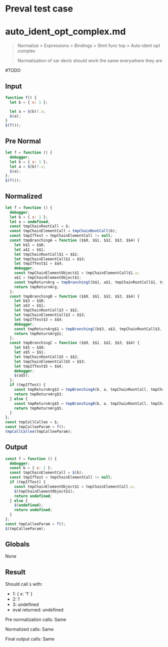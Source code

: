 # Preval test case

# auto_ident_opt_complex.md

> Normalize > Expressions > Bindings > Stmt func top > Auto ident opt complex
>
> Normalization of var decls should work the same everywhere they are

#TODO

## Input

`````js filename=intro
function f() {
  let b = { x: 1 };

  let a = $(b)?.x;
  $(a);
}
$(f());
`````

## Pre Normal

`````js filename=intro
let f = function () {
  debugger;
  let b = { x: 1 };
  let a = $(b)?.x;
  $(a);
};
$(f());
`````

## Normalized

`````js filename=intro
let f = function () {
  debugger;
  let b = { x: 1 };
  let a = undefined;
  const tmpChainRootCall = $;
  const tmpChainElementCall = tmpChainRootCall(b);
  const tmpIfTest = tmpChainElementCall != null;
  const tmpBranchingA = function ($$0, $$1, $$2, $$3, $$4) {
    let b$1 = $$0;
    let a$1 = $$1;
    let tmpChainRootCall$1 = $$2;
    let tmpChainElementCall$1 = $$3;
    let tmpIfTest$1 = $$4;
    debugger;
    const tmpChainElementObject$1 = tmpChainElementCall$1.x;
    a$1 = tmpChainElementObject$1;
    const tmpReturnArg = tmpBranchingC(b$1, a$1, tmpChainRootCall$1, tmpChainElementCall$1, tmpIfTest$1);
    return tmpReturnArg;
  };
  const tmpBranchingB = function ($$0, $$1, $$2, $$3, $$4) {
    let b$3 = $$0;
    let a$3 = $$1;
    let tmpChainRootCall$3 = $$2;
    let tmpChainElementCall$3 = $$3;
    let tmpIfTest$3 = $$4;
    debugger;
    const tmpReturnArg$1 = tmpBranchingC(b$3, a$3, tmpChainRootCall$3, tmpChainElementCall$3, tmpIfTest$3);
    return tmpReturnArg$1;
  };
  const tmpBranchingC = function ($$0, $$1, $$2, $$3, $$4) {
    let b$5 = $$0;
    let a$5 = $$1;
    let tmpChainRootCall$5 = $$2;
    let tmpChainElementCall$5 = $$3;
    let tmpIfTest$5 = $$4;
    debugger;
    $(a$5);
  };
  if (tmpIfTest) {
    const tmpReturnArg$3 = tmpBranchingA(b, a, tmpChainRootCall, tmpChainElementCall, tmpIfTest);
    return tmpReturnArg$3;
  } else {
    const tmpReturnArg$5 = tmpBranchingB(b, a, tmpChainRootCall, tmpChainElementCall, tmpIfTest);
    return tmpReturnArg$5;
  }
};
const tmpCallCallee = $;
const tmpCalleeParam = f();
tmpCallCallee(tmpCalleeParam);
`````

## Output

`````js filename=intro
const f = function () {
  debugger;
  const b = { x: 1 };
  const tmpChainElementCall = $(b);
  const tmpIfTest = tmpChainElementCall != null;
  if (tmpIfTest) {
    const tmpChainElementObject$1 = tmpChainElementCall.x;
    $(tmpChainElementObject$1);
    return undefined;
  } else {
    $(undefined);
    return undefined;
  }
};
const tmpCalleeParam = f();
$(tmpCalleeParam);
`````

## Globals

None

## Result

Should call `$` with:
 - 1: { x: '1' }
 - 2: 1
 - 3: undefined
 - eval returned: undefined

Pre normalization calls: Same

Normalized calls: Same

Final output calls: Same
